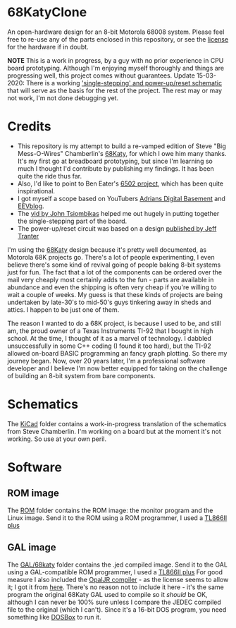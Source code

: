 # 68KatyClone
An open-hardware design for an 8-bit Motorola 68008 system.
Please feel free to re-use any of the parts enclosed in this repository, or see the [license](./LICENSE) for the hardware if in doubt.

**NOTE** This is a work in progress, by a guy with no prior experience in CPU board prototyping. Although I'm enjoying myself thoroughly and things are progressing well, this project comes without guarantees. Update 15-03-2020: There is a working ['single-stepping' and power-up/reset schematic](KiCad/single-stepping.sch) that will serve as the basis for the rest of the project. The rest may or may not work, I'm not done debugging yet. 

# Credits
* This repository is my attempt to build a re-vamped edition of Steve "Big Mess-O-Wires" Chamberlin's [68Katy](https://www.bigmessowires.com/68-katy/), for which I owe him many thanks. It's my first go at breadboard prototyping, but since I'm learning so much I thought I'd contribute by publishing my findings. It has been quite the ride thus far. 
* Also, I'd like to point to Ben Eater's [6502 project](https://eater.net/6502), which has been quite inspirational. 
* I got myself a scope based on YouTubers [Adrians Digital Basement](https://www.youtube.com/channel/UCE5dIscvDxrb7CD5uiJJOiw) and [EEVblog](https://www.youtube.com/channel/UC2DjFE7Xf11URZqWBigcVOQ). 
* The [vid by John Tsiombikas](https://www.youtube.com/watch?v=rYkr1mFQ_50) helped me out hugely in putting together the single-stepping part of the board.  
* The power-up/reset circuit was based on a design [published by Jeff Tranter](https://github.com/jefftranter/68000/blob/master/TS2/v2.1/page1.sch)

I'm using the [68Katy](https://www.bigmessowires.com/68-katy/) design because it's pretty well documented, as Motorola 68K projects go. There's a lot of people experimenting, I even believe there's some kind of revival going of people baking 8-bit systems just for fun. The fact that a lot of the components can be ordered over the mail very cheaply most certainly adds to the fun - parts are available in abundance and even the shipping is often very cheap if you're willing to wait a couple of weeks. My guess is that these kinds of projects are being undertaken by late-30's to mid-50's guys tinkering away in sheds and attics. I happen to be just one of them. 

The reason I wanted to do a 68K project, is because I used to be, and still am, the proud owner of a Texas Instruments TI-92 that I bought in high school. At the time, I thought of it as a marvel of technology. I dabbled unsuccessfully in some C++ coding (I found it too hard), but the TI-92 allowed on-board BASIC programming an fancy graph plotting. So there my journey began. Now, over 20 years later, I'm a professional software developer and I believe I'm now better equipped for taking on the challenge of building an 8-bit system from bare components.

# Schematics
The [KiCad](KiCad) folder contains a work-in-progress translation of the schematics from Steve Chamberlin. I'm working on a board but at the moment it's not working. So use at your own peril.

# Software
## ROM image
The [ROM](Software/ROM) folder contains the ROM image: the monitor program and the Linux image. Send it to the ROM using a ROM programmer, I used a [TL866II plus](https://www.aliexpress.com/item/32963724045.html)

## GAL image
The [GAL/68katy](Software/GAL/68katy) folder contains the .jed compiled image. Send it to the GAL using a GAL-compatible ROM programmer, I used a [TL866II plus](https://www.aliexpress.com/item/32963724045.html)
For good measure I also included the [OpalJR compiler](Software/GAL/opaljr21) - as the license seems to allow it; I got it from [here](http://www.brouhaha.com/~eric/retrocomputing/mmi/palasm/opaljr21.zip). There's no reason not to include it here - it's the same program the original 68Katy GAL used to compile so it *should* be OK, although I can never be 100% sure unless I compare the JEDEC compiled file to the original (which I can't). Since it's a 16-bit DOS program, you need something like [DOSBox](https://www.dosbox.com/download.php?main=1) to run it.